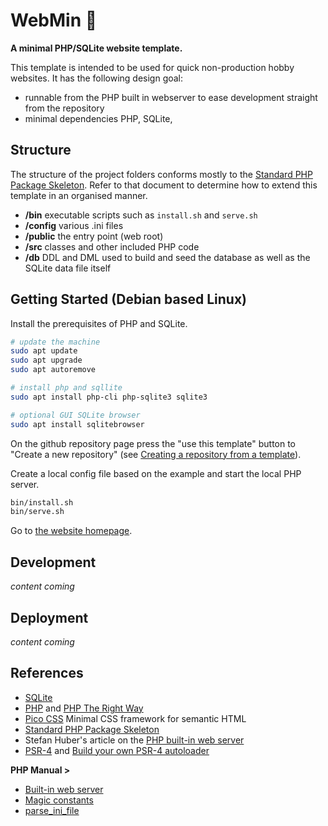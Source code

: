 # WebMin 👾

**A minimal PHP/SQLite website template.**

This template is intended to be used for quick non-production hobby websites. It has the following design goal:

* runnable from the PHP built in webserver to ease development straight from the repository
* minimal dependencies PHP,  SQLite, 

## Structure

The structure of the project folders conforms mostly to the  [Standard PHP Package Skeleton](https://github.com/php-pds/skeleton). Refer to that document to determine how to extend this template in an organised manner.

* **/bin** executable scripts such as `install.sh` and `serve.sh`
* **/config** various .ini files
* **/public** the entry point (web root)
* **/src** classes and other included PHP code
* **/db** DDL and DML used to build and seed the database as well as the SQLite data file itself

## Getting Started (Debian based Linux)

Install the prerequisites of PHP and SQLite.

```sh
# update the machine
sudo apt update
sudo apt upgrade
sudo apt autoremove

# install php and sqllite
sudo apt install php-cli php-sqlite3 sqlite3

# optional GUI SQLite browser
sudo apt install sqlitebrowser
```

On the github repository page press the "use this template" button to "Create a new repository" (see [Creating a repository from a template](https://docs.github.com/en/repositories/creating-and-managing-repositories/creating-a-repository-from-a-template#creating-a-repository-from-a-template)).

Create a local config file based on the example and start the local PHP server.

```bash
bin/install.sh
bin/serve.sh
```

Go to [the website homepage](http://localhost:8080).

## Development

_content coming_

## Deployment

_content coming_

## References

* [SQLite](https://www.sqlite.org/)
* [PHP](https://www.php.net/) and [PHP The Right Way](https://phptherightway.com/)
* [Pico CSS](https://picocss.com/) Minimal CSS framework for semantic HTML
* [Standard PHP Package Skeleton](https://github.com/php-pds/skeleton)
* Stefan Huber's article on the [PHP built-in web server](https://stefanhuber.at/posts/php-builtin-webserver/)
* [PSR-4](https://www.php-fig.org/psr/psr-4/) and [Build your own PSR-4 autoloader](https://pretzelhands.com/posts/build-your-own-psr-4-autoloader/)

**PHP Manual >**

* [Built-in web server](https://www.php.net/manual/en/features.commandline.webserver.php)
* [Magic constants](https://www.php.net/manual/en/language.constants.magic.php)
* [parse_ini_file](https://www.php.net/manual/en/function.parse-ini-file.php)